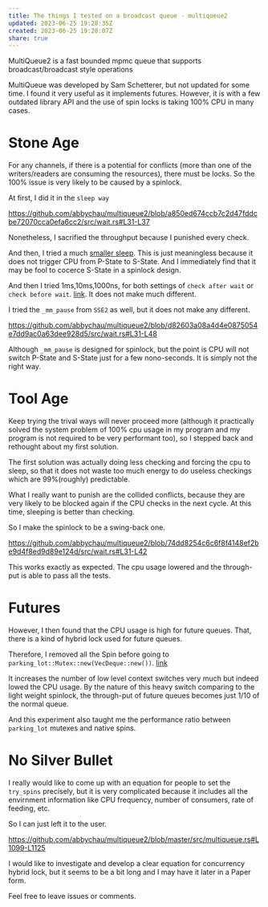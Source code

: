 ```yaml
---  
title: The things I tested on a broadcast queue - multiqueue2  
updated: 2023-06-25 19:28:35Z  
created: 2023-06-25 19:28:07Z  
share: true  
---  
```

  
MultiQueue2 is a fast bounded mpmc queue that supports broadcast/broadcast style operations  
  
MultiQueue was developed by Sam Schetterer, but not updated for some time. I found it very useful as it implements futures. However, it is with a few outdated library API and the use of spin locks is taking 100% CPU in many cases.  
  
# Stone Age  
For any channels, if there is a potential for conflicts (more than one of the writers/readers are consuming the resources), there must be locks. So the 100% issue is very likely to be caused by a spinlock.  
  
At first, I did it in the `sleep way`  
  
https://github.com/abbychau/multiqueue2/blob/a850ed674ccb7c2d47fddcbe72070cca0efa6cc2/src/wait.rs#L31-L37  
  
Nonetheless, I sacrified the throughput because I punished every check.  
  
And then, I tried a much [smaller sleep](https://github.com/abbychau/multiqueue2/commit/67ff0f3dc8e33467125a7fe6b5a57b25747678eb). This is just meaningless because it does not trigger CPU from P-State to S-State. And I immediately find that it may be fool to cocerce S-State in a spinlock design.  
  
And then I tried 1ms,10ms,1000ns, for both settings of `check after wait` or `check before wait`. [link](https://github.com/abbychau/multiqueue2/commit/d3c9403762a34bbe11642419f66658844ec4d75d). It does not make much different.  
  
I tried the `_mm_pause` from `SSE2` as well, but it does not make any different.   
  
https://github.com/abbychau/multiqueue2/blob/d82603a08a4d4e0875054e7dd9ac0a63dee928d5/src/wait.rs#L31-L48  
  
Although `_mm_pause` is designed for spinlock, but the point is CPU will not switch P-State and S-State just for a few nono-seconds. It is simply not the right way.  
  
# Tool Age  
Keep trying the trival ways will never proceed more (although it practically solved the system problem of 100% cpu usage in my program and my program is not required to be very performant too), so I stepped back and rethought about my first solution.  
  
The first solution was actually doing less checking and forcing the cpu to sleep, so that it does not waste too much energy to do useless checkings which are 99%(roughly) predictable.  
  
What I really want to punish are the collided conflicts, because they are very likely to be blocked again if the CPU checks in the next cycle. At this time, sleeping is better than checking.  
  
So I make the spinlock to be a swing-back one.  
  
https://github.com/abbychau/multiqueue2/blob/74dd8254c6c6f8f4148ef2be9d4f8ed9d89e124d/src/wait.rs#L31-L42  
  
This works exactly as expected. The cpu usage lowered and the through-put is able to pass all the tests.  
  
# Futures  
However, I then found that the CPU usage is high for future queues. That, there is a kind of hybrid lock used for future queues.   
  
Therefore, I removed all the Spin before going to `parking_lot::Mutex::new(VecDeque::new())`. [link](https://github.com/abbychau/multiqueue2/commit/f311c7c02c392a656df85d662f8b3c1048536457)  
  
It increases the number of low level context switches very much but indeed lowed the CPU usage. By the nature of this heavy switch comparing to the light weight spinlock, the through-put of future queues becomes just 1/10 of the normal queue.  
  
And this experiment also taught me the performance ratio between `parking_lot` mutexes and native spins.  
  
# No Silver Bullet  
I really would like to come up with an equation for people to set the `try_spins` precisely, but it is very complicated because it includes all the envirnment information like CPU frequency, number of consumers, rate of feeding, etc.  
  
So I can just left it to the user.  
  
https://github.com/abbychau/multiqueue2/blob/master/src/multiqueue.rs#L1099-L1125  
  
I would like to investigate and develop a clear equation for concurrency hybrid lock, but it seems to be a bit long and I may have it later in a Paper form.  
  
Feel free to leave issues or comments.